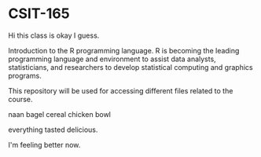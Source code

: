 # CSIT-165

Hi this class is okay I guess.

Introduction to the R programming language.
R is becoming the leading programming language and environment to assist data analysts, statisticians, and researchers to develop statistical computing and graphics programs.

This repository will be used for accessing different files related to the course.

naan
bagel
cereal
chicken bowl

everything tasted delicious.

I'm feeling better now.
